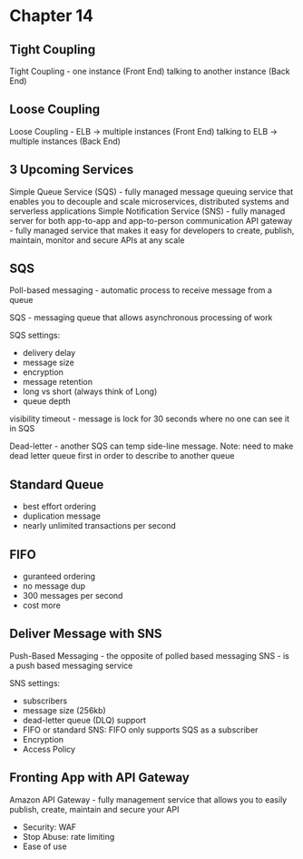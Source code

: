 # Chapter 14

## Tight Coupling
Tight Coupling - one instance (Front End) talking to another instance (Back End)

## Loose Coupling
Loose Coupling - ELB -> multiple instances (Front End) talking to ELB -> multiple instances (Back End)

## 3 Upcoming Services
Simple Queue Service (SQS) - fully managed message queuing service that enables you to decouple and scale microservices, distributed systems and serverless applications
Simple Notification Service (SNS) - fully managed server for both app-to-app and app-to-person communication
API gateway - fully managed service that makes it easy for developers to create, publish, maintain, monitor and secure APIs at any scale

## SQS
Poll-based messaging - automatic process to receive message from a queue

SQS - messaging queue that allows asynchronous processing of work 

SQS settings:
- delivery delay
- message size
- encryption 
- message retention
- long vs short (always think of Long)
- queue depth

visibility timeout - message is lock for 30 seconds where no one can see it in SQS

Dead-letter - another SQS can temp side-line message. Note: need to make dead letter queue first in order to describe to another queue


## Standard Queue
- best effort ordering
- duplication message
- nearly unlimited transactions per second

## FIFO 
- guranteed ordering 
- no message dup
- 300 messages per second
- cost more


## Deliver Message with SNS
Push-Based Messaging - the opposite of polled based messaging
SNS - is a push based messaging service

SNS settings:
- subscribers
- message size (256kb)
- dead-letter queue (DLQ) support
- FIFO or standard SNS: FIFO only supports SQS as a subscriber
- Encryption
- Access Policy

## Fronting App with API Gateway
Amazon API Gateway - fully management service that allows you to easily publish, create, maintain and secure your API

- Security: WAF 
- Stop Abuse: rate limiting
- Ease of use


